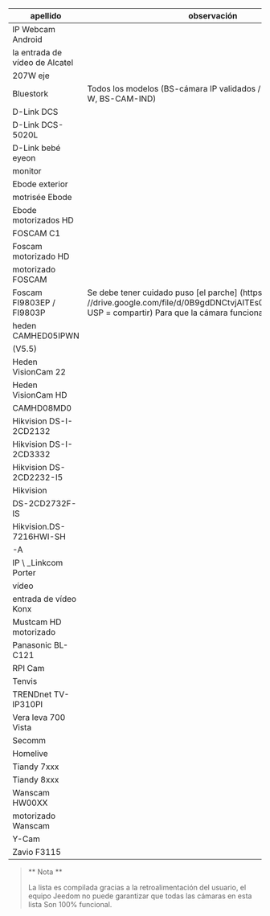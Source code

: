 | apellido                     | observación                | enlace                     |
|-------------------------|-------------------------|--------------------------|
| IP Webcam Android       |                         |                          |
| la entrada de vídeo de Alcatel   |                         |                          |
| 207W eje               |                         |                          |
| Bluestork               | Todos los modelos (BS-cámara IP validados / TP, BS-cámara IP-W, BS-CAM-IND) |                          |
| D-Link DCS              |                         |                          |
| D-Link DCS-5020L        |                         |                          |
| D-Link bebé eyeon       |                         |                          |
| monitor                 |                         |                          |
| Ebode exterior        |                         |                          |
| motrisée Ebode          |                         |                          |
| Ebode motorizados HD      |                         |                          |
| FOSCAM C1               |                         |                          |
| Foscam motorizado HD     |                         |                          |
| motorizado FOSCAM        |                         |                          |
| Foscam FI9803EP / FI9803P | Se debe tener cuidado puso [el parche] (https:? //drive.google.com/file/d/0B9gdDNCtvjAITEs0UjduRV9zSG8/view USP = compartir) Para que la cámara funciona
| heden CAMHED05IPWN      |                         |                          |
| (V5.5)                  |                         |                          |
| Heden VisionCam 22      |                         |                          |
| Heden VisionCam HD      |                         |                          |
| CAMHD08MD0              |                         |                          |
| Hikvision DS-I-2CD2132  |                         |                          |
| Hikvision DS-I-2CD3332  |                         |                          |
| Hikvision DS-2CD2232-I5 |                         |                          |
| Hikvision               |                         |                          |
| DS-2CD2732F-IS          |                         |                          |
| Hikvision.DS-7216HWI-SH |                         |                          |
| -A                      |                         |                          |
| IP \ _Linkcom Porter     |                         |                          |
| vídeo                   |                         |                          |
| entrada de vídeo Konx      |                         |                          |
| Mustcam HD motorizado    |                         |                          |
| Panasonic BL-C121       |                         |                          |
| RPI Cam                 |                         |                          |
| Tenvis                  |                         |                          |
| TRENDnet TV-IP310PI     |                         |                          |
| Vera leva 700 Vista      |                         |                          |
| Secomm                  |                         |                          |
| Homelive                |                         |                          |
| Tiandy 7xxx            |                         |                          |
| Tiandy 8xxx            |                         |                          |
| Wanscam HW00XX          |                         |                          |
| motorizado Wanscam       |                         |                          |
| Y-Cam                   |                         |                          |
| Zavio F3115             |                         |                          |

> ** Nota **
>
> La lista es compilada gracias a la retroalimentación del usuario, el equipo
> Jeedom no puede garantizar que todas las cámaras en esta lista
> Son 100% funcional.
